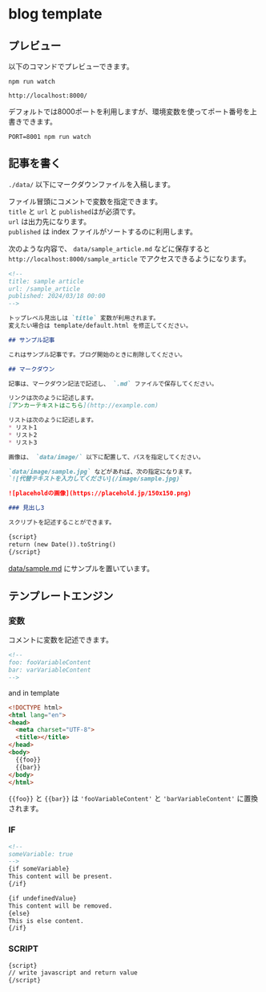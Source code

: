 # blog template

## プレビュー

以下のコマンドでプレビューできます。

```
npm run watch
```

`http://localhost:8000/`

デフォルトでは8000ポートを利用しますが、環境変数を使ってポート番号を上書きできます。

```
PORT=8001 npm run watch
```

## 記事を書く

`./data/` 以下にマークダウンファイルを入稿します。

ファイル冒頭にコメントで変数を指定できます。  
`title` と `url` と `published`はが必須です。  
`url` は出力先になります。  
`published` は index ファイルがソートするのに利用します。

次のような内容で、 `data/sample_article.md` などに保存すると `http://localhost:8000/sample_article` でアクセスできるようになります。

```markdown
<!--
title: sample article
url: /sample_article
published: 2024/03/18 00:00
-->

トップレベル見出しは `title` 変数が利用されます。  
変えたい場合は template/default.html を修正してください。

## サンプル記事

これはサンプル記事です。ブログ開始のときに削除してください。

## マークダウン

記事は、マークダウン記法で記述し、 `.md` ファイルで保存してください。

リンクは次のように記述します。  
[アンカーテキストはこちら](http://example.com)

リストは次のように記述します。
* リスト1
* リスト2
* リスト3

画像は、 `data/image/` 以下に配置して、パスを指定してください。

`data/image/sample.jpg` などがあれば、次の指定になります。  
`![代替テキストを入力してください](/image/sample.jpg)`

![placeholdの画像](https://placehold.jp/150x150.png)

### 見出し3

スクリプトを記述することができます。

{script}
return (new Date()).toString()
{/script}
```

[data/sample.md](data/sample.md) にサンプルを置いています。  

## テンプレートエンジン

### 変数

コメントに変数を記述できます。

```markdown
<!--
foo: fooVariableContent
bar: varVariableContent
-->
```

and in template

```html
<!DOCTYPE html>
<html lang="en">
<head>
  <meta charset="UTF-8">
  <title></title>
</head>
<body>
  {{foo}}
  {{bar}}
</body>
</html>
```

`{{foo}}` と `{{bar}}` は `'fooVariableContent'` と `'barVariableContent'` に置換されます。

### IF

```markdown
<!--
someVariable: true
-->
{if someVariable}
This content will be present.
{/if}

{if undefinedValue}
This content will be removed.
{else}
This is else content.
{/if}
```

### SCRIPT

```markdown
{script}
// write javascript and return value
{/script}
```
